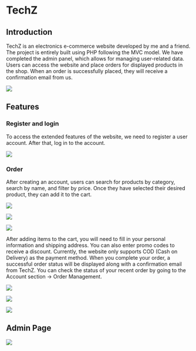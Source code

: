 # TechZ
## Introduction
TechZ is an electronics e-commerce website developed by me and a friend. The project is entirely built using PHP following the MVC model. We have completed the admin panel, which allows for managing user-related data. Users can access the website and place orders for displayed products in the shop. When an order is successfully placed, they will receive a confirmation email from us.

![](https://iili.io/3JiCqWG.png)
## Features
### Register and login 
To access the extended features of the website, we need to register a user account. After that, log in to the account.

![](https://iili.io/3JiTZ2j.png)

### Order
After creating an account, users can search for products by category, search by name, and filter by price. Once they have selected their desired product, they can add it to the cart.

![](https://iili.io/3JiGWcN.png)

![](https://iili.io/3JimoMX.png)

![](https://iili.io/3Js9mJa.png)

After adding items to the cart, you will need to fill in your personal information and shipping address. You can also enter promo codes to receive a discount. Currently, the website only supports COD (Cash on Delivery) as the payment method. When you complete your order, a successful order status will be displayed along with a confirmation email from TechZ. You can check the status of your recent order by going to the Account section → Order Management.

![](https://iili.io/3Js9mJa.png)

![](https://iili.io/3JimxPn.png)

![](https://iili.io/3Jimnnt.png)

## Admin Page

![](https://iili.io/3JsPoqx.png)
